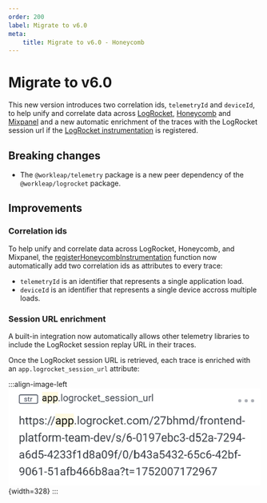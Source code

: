 ```yaml
---
order: 200
label: Migrate to v6.0
meta:
    title: Migrate to v6.0 - Honeycomb
---
```


# Migrate to v6.0

This new version introduces two correlation ids, `telemetryId` and `deviceId`, to help unify and correlate data across [LogRocket](https://logrocket.com/), [Honeycomb](https://www.honeycomb.io/) and [Mixpanel](https://mixpanel.com/) and a new automatic enrichment of the traces with the LogRocket session url if the [LogRocket instrumentation](../../logrocket/getting-started.md) is registered.

## Breaking changes

- The `@workleap/telemetry` package is a new peer dependency of the `@workleap/logrocket` package.

## Improvements

### Correlation ids

To help unify and correlate data across LogRocket, Honeycomb, and Mixpanel, the [registerHoneycombInstrumentation](../reference/registerLogRocketInstrumentation.md) function now automatically add two correlation ids as attributes to every trace:

- `telemetryId` is an identifier that represents a single application load.
- `deviceId` is an identifier that represents a single device accross multiple loads.

### Session URL enrichment

A built-in integration now automatically allows other telemetry libraries to include the LogRocket session replay URL in their traces.

Once the LogRocket session URL is retrieved, each trace is enriched with an `app.logrocket_session_url` attribute:

:::align-image-left
![Enrichment example](../../static/honeycomb/honeycomb-logrocket-session-url.png){width=328}
:::
